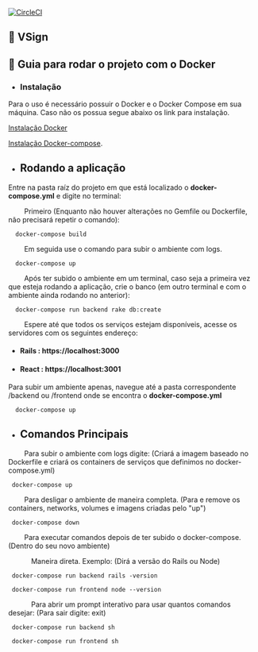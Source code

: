 

[![CircleCI](https://circleci.com/gh/fga-eps-mds/2019.2-Vsign.svg?style=svg)](https://circleci.com/gh/fga-eps-mds/2019.2-Vsign)


## 🔵  VSign


## 🐳 Guia para rodar o projeto com o Docker

* ### Instalação

Para o uso é necessário possuir o Docker e o Docker Compose em sua máquina. Caso não os possua segue abaixo os link para instalação.

[Instalação Docker](https://docs.docker.com/engine/installation/linux/docker-ce/)

[Instalação Docker-compose](https://docs.docker.com/compose/install/).


* ## Rodando a aplicação

Entre na pasta raíz do projeto em que está localizado o __docker-compose.yml__ e digite no terminal:

&emsp;&emsp; Primeiro (Enquanto não houver alterações no Gemfile ou Dockerfile, não precisará repetir o comando):

```
  docker-compose build
```

 &emsp;&emsp; Em seguida use o comando para subir o ambiente com logs.

```
  docker-compose up
```

 &emsp;&emsp; Após ter subido o ambiente em um terminal, caso seja a primeira vez que esteja rodando a aplicação, crie o banco (em outro terminal e com o ambiente ainda rodando no anterior):

```
  docker-compose run backend rake db:create
```
 &emsp;&emsp; Espere até que todos os serviços estejam disponíveis, acesse os servidores com os seguintes endereço: 
    
* #### Rails : https://localhost:3000
* #### React : https://localhost:3001

Para subir um ambiente apenas, navegue até a pasta correspondente /backend ou /frontend onde se encontra o __docker-compose.yml__
```
  docker-compose up
```

* ## Comandos Principais

 &emsp;&emsp; Para subir o ambiente com logs digite: (Criará a imagem baseado no Dockerfile e criará os containers de serviços que definimos no docker-compose.yml)

 ```terminal
  docker-compose up
 ```

 &emsp;&emsp; Para desligar o ambiente de maneira completa. (Para e remove os containers, networks, volumes e imagens criadas pelo "up")

 ```terminal
  docker-compose down
 ```

 &emsp;&emsp; Para executar comandos depois de ter subido o docker-compose. (Dentro do seu novo ambiente)

 &emsp;&emsp;&emsp; Maneira direta. Exemplo: (Dirá a versão do Rails ou Node)

 ```terminal
  docker-compose run backend rails -version

  docker-compose run frontend node --version
 ```

 &emsp;&emsp;&emsp; Para abrir um prompt interativo para usar quantos comandos desejar: (Para sair digite: exit)

 ```terminal
  docker-compose run backend sh

  docker-compose run frontend sh
 ```